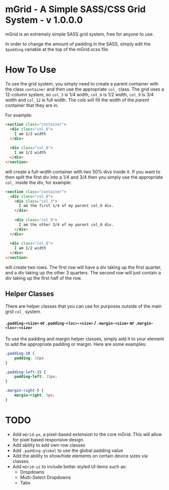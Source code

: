 # mGrid - A Simple SASS/CSS Grid System - v 1.0.0.0

mGrid is an extremely simple SASS grid system, free for anyone to use.

In order to change the amount of padding in the SASS, simply edit the `$padding` variable at the top of the mGrid.scss file.

# How To Use

To use the grid system, you simply need to create a parent container with the class `container` and then use the appropriate `col_` class. The grid uses a 12-column system, so `col_3` is 1/4 width, `col_6` is 1/2 width, `col_9` is 3/4 width and `col_12` is full width. The cols will fill the width of the *parent* container that they are in.

For example:

``` HTML
<section class="container">
  <div class="col_6">
    I am 1/2 width
  </div>
  
  <div class="col_6">
    I am 1/2 width
  </div>
</section>
```
will create a full-width container with two 50% divs inside it. If you want to then split the first div into a 1/4 and 3/4 then you simply use the appropriate `col_` inside the div, for example:

``` HTML
<section class="container">
  <div class="col_6">
    <div class="col_3">
      I am the first 1/4 of my parent col_6 div.
    </div>
    
    <div class="col_9">
      I am the other 3/4 of my parent col_6 div.
    </div>
  </div>
  
  <div class="col_6">
    I am 1/2 width
  </div>
</section>
```
will create two rows. The first row will have a div taking up the first quarter, and a div taking up the other 3 quarters. The second row will just contain a div taking up the first half of the row.

## Helper Classes
There are helper classes that you can use for purposes outside of the main grid `col_` system.

#### `.padding-<size>` or `.padding-<loc>-<size>` / `.margin-<size>` or `.margin-<loc>-<size>`
To use the padding and margin helper classes, simply add it to your element to add the appropriate padding or margin. Here are some examples:

``` CSS
.padding-10 {
	padding: 10px
}

.padding-left-15 {
	padding-left: 15px;
}

.margin-right-5 {
	margin-right: 5px;
}
```

# TODO
- Add `mGrid-px`, a pixel-based extension to the core mGrid. This will allow for pixel based responsive design.
- Add ability to add own row classes
- Add `.padding-global` to use the global padding value
- Add the ability to show/hide elements on certain device sizes via classes.
- Add `mGrid-ui` to include better styled UI items such as:
  - Dropdowns
  - Multi-Select Dropdowns
  - Tabs
